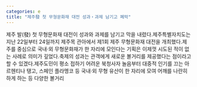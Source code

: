 ```yaml
---
categories: e
title: "제주發 첫 무형문화재 대전 성과‧과제 남기고 폐막"
---
```

제주 발(發) 첫 무형문화재 대전이 성과와 과제를 남기고 막을 내렸다.제주특별자치도는 지난 22일부터 24일까지 제주목 관아에서 제1회 제주 무형문화재 대전을 개최했다.제주를 중심으로 국내‧외 무형문화재가 한 자리에 모인다는 기획은 이제껏 시도된 적이 없는 사례로 의미가 깊었다.축제의 성과는 관객에게 새로운 볼거리를 제공했다는 점이라고 할 수 있겠다.제주도민이 평소 접하기 어려운 북청사자 놀음부터 대중적 인기를 끄는 아르헨티나 탱고, 스페인 플라멩코 등 국내‧외 무형 유산이 한 자리에 모여 어깨를 나란히 하게 하는 등 다양한 볼거리